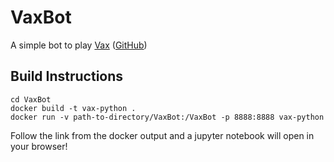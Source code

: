 # VaxBot

A simple bot to play [Vax](http://vax.herokuapp.com/game) ([GitHub](https://github.com/salathegroup/VaxGame))


## Build Instructions

```
cd VaxBot
docker build -t vax-python .
docker run -v path-to-directory/VaxBot:/VaxBot -p 8888:8888 vax-python
```

Follow the link from the docker output and a jupyter notebook will open in your browser!

